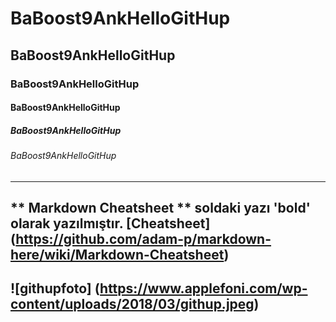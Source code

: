 # BaBoost9AnkHelloGitHup
## BaBoost9AnkHelloGitHup
### BaBoost9AnkHelloGitHup
#### BaBoost9AnkHelloGitHup
##### BaBoost9AnkHelloGitHup
###### BaBoost9AnkHelloGitHup
------
** Markdown Cheatsheet ** soldaki yazı 'bold' olarak yazılmıştır. [Cheatsheet] (https://github.com/adam-p/markdown-here/wiki/Markdown-Cheatsheet)
-------
![githupfoto] (https://www.applefoni.com/wp-content/uploads/2018/03/githup.jpeg)
------
